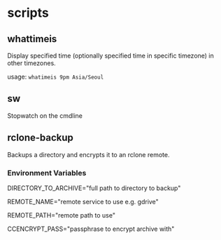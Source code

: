 # scripts

## whattimeis 
Display specified time (optionally specified time in specific timezone) in other timezones. 

usage: `whatimeis 9pm Asia/Seoul`

## sw
Stopwatch on the cmdline 

## rclone-backup
Backups a directory and encrypts it to an rclone remote.

### Environment Variables
DIRECTORY_TO_ARCHIVE="full path to directory to backup"

REMOTE_NAME="remote service to use e.g. gdrive"

REMOTE_PATH="remote path to use"

CCENCRYPT_PASS="passphrase to encrypt archive with"
